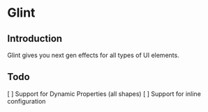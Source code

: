 # Glint
## Introduction
Glint gives you next gen effects for all types of UI elements.

## Todo
[ ] Support for Dynamic Properties (all shapes)
[ ] Support for inline configuration